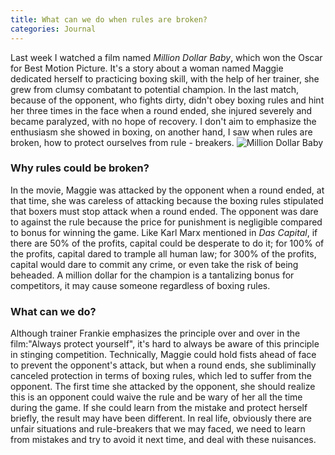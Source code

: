```yaml
---
title: What can we do when rules are broken?
categories: Journal
---
```

Last week I watched a film named *Million Dollar Baby*, which won the Oscar for Best  Motion Picture. It's a story about a woman named Maggie dedicated herself to practicing boxing skill, with the help of her trainer, she grew from clumsy combatant to potential champion. In the last match, because of the opponent, who fights dirty, didn't obey boxing rules and hint her three times in the face when a round ended, she injured severely and became paralyzed, with no hope of recovery. I don't aim to emphasize the enthusiasm she showed in boxing, on another hand, I saw when rules are broken, how to protect ourselves from rule - breakers.
![Million Dollar Baby](https://ws3.sinaimg.cn/large/006tKfTcgy1fky6qmyprlj3064091q2w.jpg)
### Why rules could be broken?

In the movie, Maggie was attacked by the opponent when a round ended, at that time, she was careless of attacking because the boxing rules stipulated that boxers must stop attack when a round ended. The opponent was dare to against the rule because the price for punishment is negligible compared to bonus for winning the game.
Like Karl Marx mentioned in *Das Capital*, if there are 50% of the profits, capital could be desperate to do it; for 100% of the profits, capital dared to trample all human law; for 300% of the profits, capital would dare to commit any crime, or even take the risk of being beheaded. A million dollar for the champion is a tantalizing bonus for competitors, it may cause someone regardless of boxing rules.
### What can we do?

Although trainer Frankie emphasizes the principle over and over in the film:"Always protect yourself", it's hard to always be aware of this principle in stinging competition. Technically, Maggie could hold fists ahead of face to prevent the opponent's attack, but when a round ends, she subliminally canceled protection in terms of boxing rules, which led to suffer from the opponent. The first time she attacked by the opponent, she should realize this is an opponent could waive the rule and be wary of her all the time during the game. If she could learn from the mistake and protect herself briefly, the result may have been different.
In real life, obviously there are unfair situations and rule-breakers that we may faced, we need to learn from mistakes and try to avoid it next time, and deal with these nuisances.




